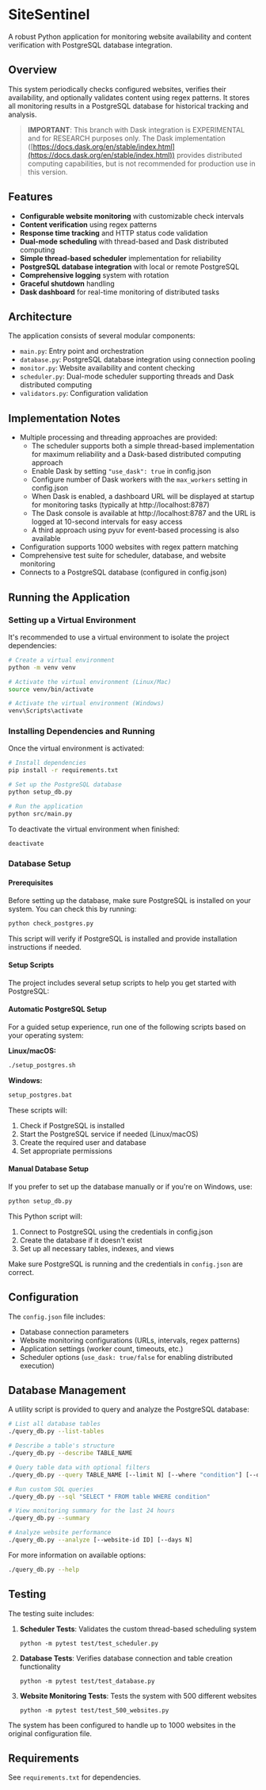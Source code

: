 # SiteSentinel

A robust Python application for monitoring website availability and content verification with PostgreSQL database integration.

## Overview

This system periodically checks configured websites, verifies their availability, and optionally validates content using regex patterns. It stores all monitoring results in a PostgreSQL database for historical tracking and analysis.

> **IMPORTANT**: This branch with Dask integration is EXPERIMENTAL and for RESEARCH purposes only. The Dask implementation ([https://docs.dask.org/en/stable/index.html](https://docs.dask.org/en/stable/index.html)) provides distributed computing capabilities, but is not recommended for production use in this version.

## Features

- **Configurable website monitoring** with customizable check intervals
- **Content verification** using regex patterns
- **Response time tracking** and HTTP status code validation
- **Dual-mode scheduling** with thread-based and Dask distributed computing
- **Simple thread-based scheduler** implementation for reliability
- **PostgreSQL database integration** with local or remote PostgreSQL
- **Comprehensive logging** system with rotation
- **Graceful shutdown** handling
- **Dask dashboard** for real-time monitoring of distributed tasks

## Architecture

The application consists of several modular components:

- `main.py`: Entry point and orchestration
- `database.py`: PostgreSQL database integration using connection pooling
- `monitor.py`: Website availability and content checking
- `scheduler.py`: Dual-mode scheduler supporting threads and Dask distributed computing
- `validators.py`: Configuration validation

## Implementation Notes

- Multiple processing and threading approaches are provided:
  - The scheduler supports both a simple thread-based implementation for maximum reliability and a Dask-based distributed computing approach
  - Enable Dask by setting `"use_dask": true` in config.json
  - Configure number of Dask workers with the `max_workers` setting in config.json
  - When Dask is enabled, a dashboard URL will be displayed at startup for monitoring tasks (typically at http://localhost:8787)
  - The Dask console is available at http://localhost:8787 and the URL is logged at 10-second intervals for easy access
  - A third approach using pyuv for event-based processing is also available
- Configuration supports 1000 websites with regex pattern matching
- Comprehensive test suite for scheduler, database, and website monitoring
- Connects to a PostgreSQL database (configured in config.json)

## Running the Application

### Setting up a Virtual Environment

It's recommended to use a virtual environment to isolate the project dependencies:

```bash
# Create a virtual environment
python -m venv venv

# Activate the virtual environment (Linux/Mac)
source venv/bin/activate

# Activate the virtual environment (Windows)
venv\Scripts\activate
```

### Installing Dependencies and Running

Once the virtual environment is activated:

```bash
# Install dependencies
pip install -r requirements.txt

# Set up the PostgreSQL database
python setup_db.py

# Run the application
python src/main.py
```

To deactivate the virtual environment when finished:

```bash
deactivate
```

### Database Setup

#### Prerequisites

Before setting up the database, make sure PostgreSQL is installed on your system. You can check this by running:

```bash
python check_postgres.py
```

This script will verify if PostgreSQL is installed and provide installation instructions if needed.

#### Setup Scripts

The project includes several setup scripts to help you get started with PostgreSQL:

#### Automatic PostgreSQL Setup

For a guided setup experience, run one of the following scripts based on your operating system:

**Linux/macOS:**
```bash
./setup_postgres.sh
```

**Windows:**
```bash
setup_postgres.bat
```

These scripts will:
1. Check if PostgreSQL is installed
2. Start the PostgreSQL service if needed (Linux/macOS)
3. Create the required user and database
4. Set appropriate permissions

#### Manual Database Setup

If you prefer to set up the database manually or if you're on Windows, use:

```bash
python setup_db.py
```

This Python script will:
1. Connect to PostgreSQL using the credentials in config.json
2. Create the database if it doesn't exist
3. Set up all necessary tables, indexes, and views

Make sure PostgreSQL is running and the credentials in `config.json` are correct.


## Configuration

The `config.json` file includes:
- Database connection parameters
- Website monitoring configurations (URLs, intervals, regex patterns)
- Application settings (worker count, timeouts, etc.)
- Scheduler options (`use_dask: true/false` for enabling distributed execution)

## Database Management

A utility script is provided to query and analyze the PostgreSQL database:

```bash
# List all database tables
./query_db.py --list-tables

# Describe a table's structure
./query_db.py --describe TABLE_NAME

# Query table data with optional filters
./query_db.py --query TABLE_NAME [--limit N] [--where "condition"] [--order-by "column"]

# Run custom SQL queries
./query_db.py --sql "SELECT * FROM table WHERE condition"

# View monitoring summary for the last 24 hours
./query_db.py --summary

# Analyze website performance
./query_db.py --analyze [--website-id ID] [--days N]
```

For more information on available options:
```bash
./query_db.py --help
```

## Testing

The testing suite includes:

1. **Scheduler Tests**: Validates the custom thread-based scheduling system
   ```
   python -m pytest test/test_scheduler.py
   ```

2. **Database Tests**: Verifies database connection and table creation functionality
   ```
   python -m pytest test/test_database.py
   ```

3. **Website Monitoring Tests**: Tests the system with 500 different websites
   ```
   python -m pytest test/test_500_websites.py
   ```

The system has been configured to handle up to 1000 websites in the original configuration file.

## Requirements

See `requirements.txt` for dependencies.
